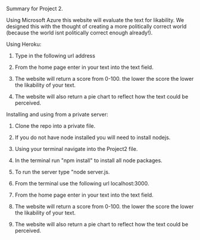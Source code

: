 Summary for Project 2.

Using Microsoft Azure this website will evaluate the text for likability. We designed this with the thought of creating a more politically correct world (because the world isnt politically correct enough already!).

Using Heroku:

1. Type in the following url address 

2. From the home page enter in your text into the text field. 

3. The website will return a score from 0-100. the lower the score the lower the likability of your text. 

4. The website will also return a pie chart to reflect how the text could be perceived.




Installing and using from a private server:

1. Clone the repo into a private file.

2. If you do not have node installed you will need to install nodejs. 

3. Using your terminal navigate into the Project2 file. 

4. In the terminal run "npm install" to install all node packages. 

5. To run the server type "node server.js.

6. From the terminal use the following url localhost:3000.

7. From the home page enter in your text into the text field. 

8. The website will return a score from 0-100. the lower the score the lower the likability of your text. 

9. The website will also return a pie chart to reflect how the text could be perceived.